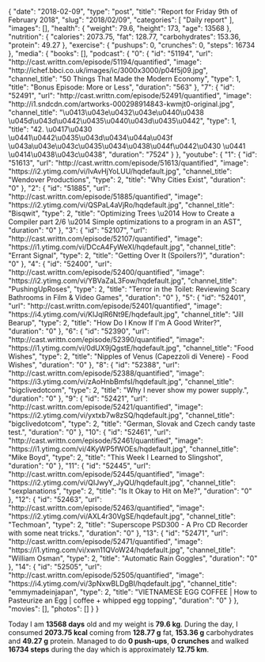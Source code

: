 {
    "date": "2018-02-09",
    "type": "post",
    "title": "Report for Friday 9th of February 2018",
    "slug": "2018\/02\/09",
    "categories": [
        "Daily report"
    ],
    "images": [],
    "health": {
        "weight": 79.6,
        "height": 173,
        "age": 13568
    },
    "nutrition": {
        "calories": 2073.75,
        "fat": 128.77,
        "carbohydrates": 153.36,
        "protein": 49.27
    },
    "exercise": {
        "pushups": 0,
        "crunches": 0,
        "steps": 16734
    },
    "media": {
        "books": [],
        "podcast": {
            "0": {
                "id": "51194",
                "url": "http:\/\/cast.writtn.com\/episode\/51194\/quantified",
                "image": "http:\/\/ichef.bbci.co.uk\/images\/ic\/3000x3000\/p04f5j09.jpg",
                "channel_title": "50 Things That Made the Modern Economy",
                "type": 1,
                "title": "Bonus Episode: More or Less",
                "duration": "563"
            },
            "7": {
                "id": "52491",
                "url": "http:\/\/cast.writtn.com\/episode\/52491\/quantified",
                "image": "http:\/\/i1.sndcdn.com\/artworks-000298914843-kwmjt0-original.jpg",
                "channel_title": "\u0413\u043e\u0432\u043e\u0440\u0438 \u045d\u043d\u0442\u0435\u0440\u043d\u0435\u0442",
                "type": 1,
                "title": "42. \u0417\u0430 \u0441\u0442\u0435\u043d\u0434\u044a\u043f \u043a\u043e\u043c\u0435\u0434\u0438\u044f\u0442\u0430 \u0441 \u0414\u0438\u043c\u0438",
                "duration": "7524"
            }
        },
        "youtube": {
            "1": {
                "id": "51613",
                "url": "http:\/\/cast.writtn.com\/episode\/51613\/quantified",
                "image": "https:\/\/i2.ytimg.com\/vi\/IvAvHjYoLUU\/hqdefault.jpg",
                "channel_title": "Wendover Productions",
                "type": 2,
                "title": "Why Cities Exist",
                "duration": "0"
            },
            "2": {
                "id": "51885",
                "url": "http:\/\/cast.writtn.com\/episode\/51885\/quantified",
                "image": "https:\/\/i2.ytimg.com\/vi\/QSPaL4aVjRo\/hqdefault.jpg",
                "channel_title": "Bisqwit",
                "type": 2,
                "title": "Optimizing Trees \u2014 How to Create a Compiler part 2\/6 \u2014 Simple optimizations to a program in an AST",
                "duration": "0"
            },
            "3": {
                "id": "52107",
                "url": "http:\/\/cast.writtn.com\/episode\/52107\/quantified",
                "image": "https:\/\/i1.ytimg.com\/vi\/DCcA4FyWeXI\/hqdefault.jpg",
                "channel_title": "Errant Signal",
                "type": 2,
                "title": "Getting Over It (Spoilers?)",
                "duration": "0"
            },
            "4": {
                "id": "52400",
                "url": "http:\/\/cast.writtn.com\/episode\/52400\/quantified",
                "image": "https:\/\/i2.ytimg.com\/vi\/YBVaZaL3Fow\/hqdefault.jpg",
                "channel_title": "PushingUpRoses",
                "type": 2,
                "title": "Terror in the Toilet: Reviewing Scary Bathrooms in Film & Video Games",
                "duration": "0"
            },
            "5": {
                "id": "52401",
                "url": "http:\/\/cast.writtn.com\/episode\/52401\/quantified",
                "image": "https:\/\/i4.ytimg.com\/vi\/KlJqlR6Nt9E\/hqdefault.jpg",
                "channel_title": "Jill Bearup",
                "type": 2,
                "title": "How Do I Know If I'm A Good Writer?",
                "duration": "0"
            },
            "6": {
                "id": "52390",
                "url": "http:\/\/cast.writtn.com\/episode\/52390\/quantified",
                "image": "https:\/\/i1.ytimg.com\/vi\/0dUX9jQgstE\/hqdefault.jpg",
                "channel_title": "Food Wishes",
                "type": 2,
                "title": "Nipples of Venus (Capezzoli di Venere) - Food Wishes",
                "duration": "0"
            },
            "8": {
                "id": "52388",
                "url": "http:\/\/cast.writtn.com\/episode\/52388\/quantified",
                "image": "https:\/\/i3.ytimg.com\/vi\/zAoHnbBmfsI\/hqdefault.jpg",
                "channel_title": "bigclivedotcom",
                "type": 2,
                "title": "Why I never show my power supply.",
                "duration": "0"
            },
            "9": {
                "id": "52421",
                "url": "http:\/\/cast.writtn.com\/episode\/52421\/quantified",
                "image": "https:\/\/i2.ytimg.com\/vi\/yxtxb7w8zSQ\/hqdefault.jpg",
                "channel_title": "bigclivedotcom",
                "type": 2,
                "title": "German, Slovak and Czech candy taste test.",
                "duration": "0"
            },
            "10": {
                "id": "52461",
                "url": "http:\/\/cast.writtn.com\/episode\/52461\/quantified",
                "image": "https:\/\/i1.ytimg.com\/vi\/4KyWP5fWOEs\/hqdefault.jpg",
                "channel_title": "Mike Boyd",
                "type": 2,
                "title": "This Week I Learned to Slingshot",
                "duration": "0"
            },
            "11": {
                "id": "52445",
                "url": "http:\/\/cast.writtn.com\/episode\/52445\/quantified",
                "image": "https:\/\/i2.ytimg.com\/vi\/QIJwyY_JyQU\/hqdefault.jpg",
                "channel_title": "sexplanations",
                "type": 2,
                "title": "Is It Okay to Hit on Me?",
                "duration": "0"
            },
            "12": {
                "id": "52463",
                "url": "http:\/\/cast.writtn.com\/episode\/52463\/quantified",
                "image": "https:\/\/i2.ytimg.com\/vi\/AXL4r30VgSE\/hqdefault.jpg",
                "channel_title": "Techmoan",
                "type": 2,
                "title": "Superscope PSD300 - A Pro CD Recorder with some neat tricks.",
                "duration": "0"
            },
            "13": {
                "id": "52471",
                "url": "http:\/\/cast.writtn.com\/episode\/52471\/quantified",
                "image": "https:\/\/i1.ytimg.com\/vi\/xwn11QVoW24\/hqdefault.jpg",
                "channel_title": "William Osman",
                "type": 2,
                "title": "Automatic Rain Goggles",
                "duration": "0"
            },
            "14": {
                "id": "52505",
                "url": "http:\/\/cast.writtn.com\/episode\/52505\/quantified",
                "image": "https:\/\/i4.ytimg.com\/vi\/3pNxwBLDgBI\/hqdefault.jpg",
                "channel_title": "emmymadeinjapan",
                "type": 2,
                "title": "VIETNAMESE EGG COFFEE | How to Pasteurize an Egg | coffee + whipped egg topping",
                "duration": "0"
            }
        },
        "movies": [],
        "photos": []
    }
}

Today I am <strong>13568 days</strong> old and my weight is <strong>79.6 kg</strong>. During the day, I consumed <strong>2073.75 kcal</strong> coming from <strong>128.77 g</strong> fat, <strong>153.36 g</strong> carbohydrates and <strong>49.27 g</strong> protein. Managed to do <strong>0 push-ups</strong>, <strong>0 crunches</strong> and walked <strong>16734 steps</strong> during the day which is approximately <strong>12.75 km</strong>.